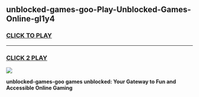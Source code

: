 
## unblocked-games-goo-Play-Unblocked-Games-Online-gl1y4
<h3>
<a href="https://premium76.site?title=unblocked-games-goo&ref=25A">CLICK TO PLAY</a></h3>
<hr>

<h3>
<a href="https://premium76.site?title=unblocked-games-goo&ref=25A">CLICK 2 PLAY</a>
  
</h3>

<a href="https://premium76.site?title=unblocked-games-goo&ref=25A"><img src="https://clearcache.store/games.png"></a>


**unblocked-games-goo games unblocked: Your Gateway to Fun and Accessible Online Gaming**
